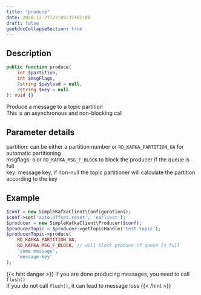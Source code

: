 ```yaml
---
title: "produce"
date: 2020-12-27T22:09:37+01:00
draft: false
geekdocCollapseSection: true
---
```

## Description
```php
public function produce(
    int $partition,
    int $msgFlags,
    ?string $payload = null,
    ?string $key = null
): void {}
```
Produce a message to a topic partition  
This is an asynchronous and non-blocking call
## Parameter details
partition: can be either a partition number or `RD_KAFKA_PARTITION_UA` for automatic partitioning  
msgflags: `0` or `RD_KAFKA_MSG_F_BLOCK` to block the producer if the queue is full  
key: message key, if non-null the topic partitioner will calculate the partition according to the key
## Example
```php
$conf = new SimpleKafkaClient\Configuration();
$conf->set('auto.offset.reset', 'earliest');
$producer = new SimpleKafkaClient\Producer($conf);
$producerTopic = $producer->getTopicHandle('test-topic');
$producerTopic->produce(
    RD_KAFKA_PARTITION_UA,
    RD_KAFKA_MSG_F_BLOCK, // will block produce if queue is full
    'some message',
    'message-key'
);
```
{{< hint danger >}}
If you are done producing messages, you need to call `flush()`  
If you do not call `flush()`, it can lead to message loss
{{< /hint >}}